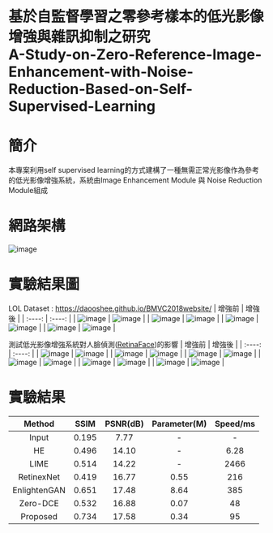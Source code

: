 # 基於自監督學習之零參考樣本的低光影像增強與雜訊抑制之研究 <br> A-Study-on-Zero-Reference-Image-Enhancement-with-Noise-Reduction-Based-on-Self-Supervised-Learning

# 簡介
本專案利用self supervised learning的方式建構了一種無需正常光影像作為參考的低光影像增強系統，系統由Image Enhancement Module 與 Noise Reduction Module組成

# 網路架構
![image](img/1.png)

# 實驗結果圖
LOL Dataset : https://daooshee.github.io/BMVC2018website/
| 增強前 | 增強後 |
| :----: | :----: |
| ![image](img/Visual_Quality_Evaluation/low/1.png) | ![image](img/Visual_Quality_Evaluation/enhanced/1.png) |
| ![image](img/Visual_Quality_Evaluation/low/111.png) | ![image](img/Visual_Quality_Evaluation/enhanced/111.png) |
| ![image](img/Visual_Quality_Evaluation/low/22.png) | ![image](img/Visual_Quality_Evaluation/enhanced/22.png) |
| ![image](img/Visual_Quality_Evaluation/low/547.png) | ![image](img/Visual_Quality_Evaluation/enhanced/547.png) |

測試低光影像增強系統對人臉偵測([RetinaFace](https://github.com/peteryuX/retinaface-tf2))的影響
| 增強前 | 增強後 |
| :----: | :----: |
| ![image](img/face_detection/low/11.png) | ![image](img/face_detection/enhanced/11.png) |
| ![image](img/face_detection/low/16.png) | ![image](img/face_detection/enhanced/16.png) |
| ![image](img/face_detection/low/17.png) | ![image](img/face_detection/enhanced/17.png) |
| ![image](img/face_detection/low/22.png) | ![image](img/face_detection/enhanced/22.png) |
| ![image](img/face_detection/low/85.png) | ![image](img/face_detection/enhanced/85.png) |
| ![image](img/face_detection/low/95.png) | ![image](img/face_detection/enhanced/95.png) |

# 實驗結果
| Method | SSIM |	PSNR(dB) | Parameter(M) | Speed/ms |
| :----: | :--: |	:------: | :----------: | :------: |
| Input  |	0.195 |	7.77 | - |	- |
| HE     |0.496	| 14.10	| -	| 6.28 |
| LIME   | 0.514 | 14.22 | - | 2466 |
| RetinexNet | 0.419 | 16.77 | 0.55 | 216 |
| EnlightenGAN | 0.651 | 17.48 | 8.64 | 385 |
| Zero-DCE | 0.532 | 16.88 | 0.07 | 48 |
| Proposed | 0.734 | 17.58 | 0.34 | 95 |
